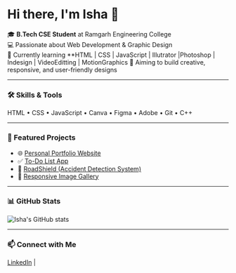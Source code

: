 # Hi there, I'm Isha 👋

🎓 **B.Tech CSE Student** at Ramgarh Engineering College  
💻 Passionate about Web Development & Graphic Design  
🌱 Currently learning **HTML | CSS | JavaScript | Illutrator |Photoshop | Indesign | VideoEditting | MotionGraphics 
🎯 Aiming to build creative, responsive, and user-friendly designs  

---

### 🛠️ Skills & Tools
HTML • CSS • JavaScript • Canva • Figma • Adobe • Git • C++

---

### 📂 Featured Projects
- 🌐 [Personal Portfolio Website](#)  
- ✅ [To-Do List App](#)  
- 🚗 [RoadShield (Accident Detection System)](#)  
- 🎨 [Responsive Image Gallery](#)

---

### 📊 GitHub Stats
![Isha's GitHub stats](https://github-readme-stats.vercel.app/api?username=ishamishra14&show_icons=true&theme=tokyonight)

---

### 📫 Connect with Me
[LinkedIn](www.linkedin.com/in/ishamishra14) |
